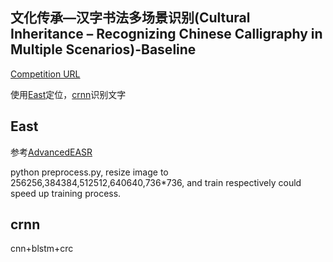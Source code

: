 ## 文化传承—汉字书法多场景识别(Cultural Inheritance – Recognizing Chinese Calligraphy in Multiple Scenarios)-Baseline

[Competition URL](https://www.datafountain.cn/competitions/334/details)

使用[East](http://link.zhihu.com/?target=https%3A//arxiv.org/pdf/1704.03155.pdf)定位，[crnn](https://arxiv.org/abs/1507.05717)识别文字

## East

参考[AdvancedEASR](https://github.com/huoyijie/AdvancedEAST)

python preprocess.py, resize image to 256256,384384,512512,640640,736*736, and train respectively could speed up training process.

## crnn

cnn+blstm+crc